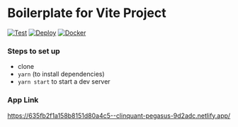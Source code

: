 # Boilerplate for Vite Project

[![Test](https://github.com/nexys-system/boilerplate_vite/actions/workflows/test.yml/badge.svg)](https://github.com/nexys-system/boilerplate_vite/actions/workflows/test.yml)
[![Deploy](https://github.com/nexys-system/boilerplate_vite/actions/workflows/deploy.yml/badge.svg)](https://github.com/nexys-system/boilerplate_vite/actions/workflows/deploy.yml)
[![Docker](https://github.com/nexys-system/boilerplate_vite/actions/workflows/docker.yml/badge.svg)](https://github.com/nexys-system/boilerplate_vite/actions/workflows/docker.yml)

### Steps to set up
* clone
* `yarn` (to install dependencies)
* `yarn start` to start a dev server

### App Link
https://635fb2f1a158b8151d80a4c5--clinquant-pegasus-9d2adc.netlify.app/

